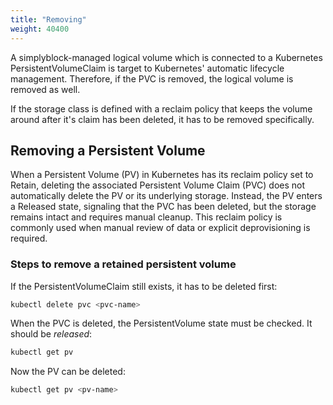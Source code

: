 ```yaml
---
title: "Removing"
weight: 40400
---
```


A simplyblock-managed logical volume which is connected to a Kubernetes PersistentVolumeClaim is target to Kubernetes'
automatic lifecycle management. Therefore, if the PVC is removed, the logical volume is removed as well.

If the storage class is defined with a reclaim policy that keeps the volume around after it's claim has been deleted,
it has to be removed specifically.

## Removing a Persistent Volume

When a Persistent Volume (PV) in Kubernetes has its reclaim policy set to Retain, deleting the associated Persistent
Volume Claim (PVC) does not automatically delete the PV or its underlying storage. Instead, the PV enters a Released
state, signaling that the PVC has been deleted, but the storage remains intact and requires manual cleanup. This reclaim
policy is commonly used when manual review of data or explicit deprovisioning is required.

### Steps to remove a retained persistent volume

If the PersistentVolumeClaim still exists, it has to be deleted first:

```bash title="Removing a PersistentVolumeClaim"
kubectl delete pvc <pvc-name>
```

When the PVC is deleted, the PersistentVolume state must be checked. It should be _released_:

```bash title="Check PersistentVolume status"
kubectl get pv
```

Now the PV can be deleted:

```bash title="Delete a PersistentVolume"
kubectl get pv <pv-name>
```
